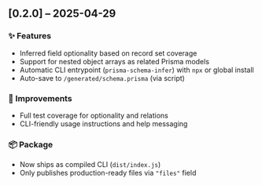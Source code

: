 ## [0.2.0] – 2025-04-29

### ✨ Features
- Inferred field optionality based on record set coverage
- Support for nested object arrays as related Prisma models
- Automatic CLI entrypoint (`prisma-schema-infer`) with `npx` or global install
- Auto-save to `/generated/schema.prisma` (via script)

### 🧪 Improvements
- Full test coverage for optionality and relations
- CLI-friendly usage instructions and help messaging

### 📦 Package
- Now ships as compiled CLI (`dist/index.js`)
- Only publishes production-ready files via `"files"` field
